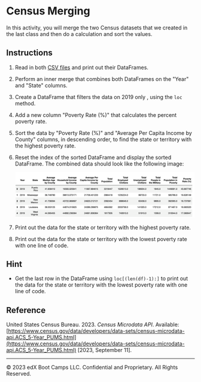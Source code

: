 # Census Merging

In this activity, you will merge the two Census datasets that we created in the last class and then do a calculation and sort the values.

## Instructions

1. Read in both [CSV files](Unsolved/Resources/) and print out their DataFrames.

2. Perform an inner merge that combines both DataFrames on the "Year" and "State" columns.

3. Create a DataFrame that filters the data on 2019 only , using the `loc` method.

4. Add a new column "Poverty Rate (%)" that calculates the percent poverty rate.

5. Sort the data by "Poverty Rate (%)" and "Average Per Capita Income by County" columns, in descending order, to find the state or territory with the highest poverty rate.

6. Reset the index of the sorted DataFrame and display the sorted DataFrame. The combined data should look like the following image:

    ![The final census merged DataFrame](Images/final-census-merged-dataframe.png)

7. Print out the data for the state or territory with the highest poverty rate.

8. Print out the data for the state or territory with the lowest poverty rate with one line of code.

## Hint

* Get the last row in the DataFrame using `loc[(len(df)-1):]` to print out the data for the state or territory with the lowest poverty rate with one line of code.

## Reference

United States Census Bureau. 2023. *Census Microdata API*. Available: [https://www.census.gov/data/developers/data-sets/census-microdata-api.ACS_5-Year_PUMS.html](https://www.census.gov/data/developers/data-sets/census-microdata-api.ACS_5-Year_PUMS.html) [2023, September 11].

---

© 2023 edX Boot Camps LLC. Confidential and Proprietary. All Rights Reserved.
